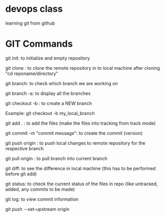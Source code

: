 # devops class
learning git from github

# GIT Commands

git init: to initialize and empty repository

git clone <repo url>: to clone the remote repository in to local machine
after cloning "cd reponame/directory"

git branch: to check which branch we are working on

git branch -a: to display all the branches

git checkout -b <branch name>: to create a NEW branch

Example: git checkout -b my_local_branch

git add . : to add the files (make the files into tracking from track mode)

git commit -m "commit message": to create the commit (version)

git push origin <branch name>: to push local changes to remote repository for the respective branch

git pull origin <branch name>: to pull branch into current branch

git diff: to see the difference in local machine (this has to be performed before git add)

git status: to check the current status of the files in repo (like untracked, added, any commits to be made)

git log: to view commit information

git push --set-upstream origin <branch name>
